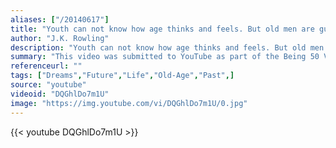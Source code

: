 ```yaml
---
aliases: ["/20140617"]
title: "Youth can not know how age thinks and feels. But old men are guilty if they forget what it was to be young."
author: "J.K. Rowling"
description: "Youth can not know how age thinks and feels. But old men are guilty if they forget what it was to be young. - J.K. Rowling quotes from GetInspired365.com"
summary: "This video was submitted to YouTube as part of the Being 50 Video Competition sponsored by Saga. "
referenceurl: ""
tags: ["Dreams","Future","Life","Old-Age","Past",]
source: "youtube"
videoid: "DQGhlDo7m1U"
image: "https://img.youtube.com/vi/DQGhlDo7m1U/0.jpg"
---
```


{{< youtube DQGhlDo7m1U >}}
